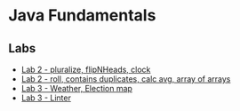 # Java Fundamentals

## Labs
- [Lab 2 - pluralize, flipNHeads, clock](https://github.com/KKetter/java-fundamentals/blob/master/basics/Main.java)
- [Lab 2 - roll, contains duplicates, calc avg, array of arrays](https://github.com/KKetter/java-fundamentals/blob/Lab02-Setup/basiclibrary/src/main/java/basiclibrary/Library.java)
- [Lab 3 - Weather, Election map ](https://github.com/KKetter/java-fundamentals/blob/Lab03/basiclibrary/src/main/java/basiclibrary/Library.java)
- [Lab 3 - Linter]()